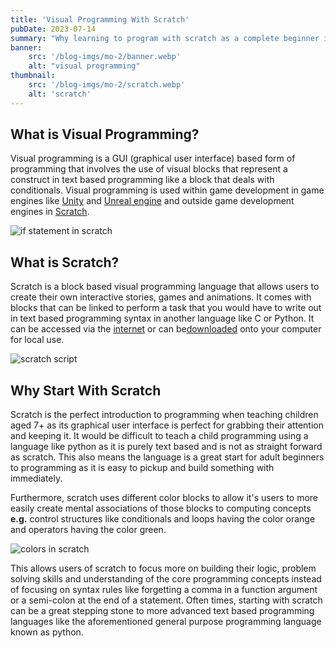 ```yaml
---
title: 'Visual Programming With Scratch'
pubDate: 2023-07-14
summary: "Why learning to program with scratch as a complete beginner in programming can help you when you decide to pick up a text based programming language."
banner:
    src: '/blog-imgs/mo-2/banner.webp'
    alt: "visual programming"
thumbnail:
    src: '/blog-imgs/mo-2/scratch.webp' 
    alt: 'scratch'
---
```


## What is Visual Programming?

Visual programming is a GUI (graphical user interface) based form of programming that involves the use of visual blocks that represent a construct in text based programming like a block that deals with conditionals. Visual programming is used within game development in game engines like [Unity](https://unity.com/features/unity-visual-scripting) and [Unreal engine](https://docs.unrealengine.com/5.2/en-US/blueprints-visual-scripting-in-unreal-engine/) and outside game development engines in [Scratch](https://scratch.mit.edu/projects/editor/?tutorial=getStarted).

![if statement in scratch](/blog-imgs/mo-2/scratch-if.webp)

## What is Scratch?

Scratch is a block based visual programming language that allows users to create their own interactive stories, games and animations. It comes with blocks that can be linked to perform a task that you would have to write out in text based programming syntax in another language like C or Python. It can be accessed via the [internet](https://scratch.mit.edu/projects/editor/?tutorial=getStarted) or can be[downloaded](https://scratch.mit.edu/download) onto your computer for local use.

![scratch script](/blog-imgs/mo-2/scratch-script.webp)

## Why Start With Scratch

Scratch is the perfect introduction to programming when teaching children aged 7+ as its graphical user interface is perfect for grabbing their attention and keeping it. It would be difficult to teach a child programming using a language like python as it is purely text based and is not as straight forward as scratch. This also means the language is a great start for adult beginners to programming as it is easy to pickup and build something with immediately.

Furthermore, scratch uses different color blocks to allow it's users to more easily create mental associations of those blocks to computing concepts **e.g.** control structures like conditionals and loops having the color orange and operators having the color green.

![colors in scratch](/blog-imgs/mo-2/scratch-color.webp)

This allows users of scratch to focus more on building their logic, problem solving skills and understanding of the core programming concepts instead of focusing on syntax rules like forgetting a comma in a function argument or a semi-colon at the end of a statement. Often times, starting with scratch can be a great stepping stone to more advanced text based programming languages like the aforementioned general purpose programming language known as python.
